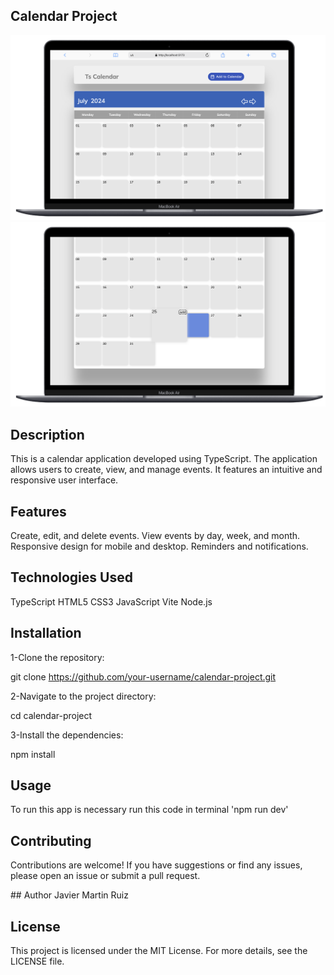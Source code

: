 ## Calendar Project

<img src="./assets/Captura de pantalla 2024-07-26 a las 10.27.00.png" heigth="500" width="850" alt="Calendar typescript">

<img src="./assets/Captura de pantalla 2024-07-26 a las 10.27.31.png" heigth="500" width="850" alt="Calendar typescript">


## Description

This is a calendar application developed using TypeScript.
The application allows users to create, view, and manage events.
It features an intuitive and responsive user interface.

##  Features

Create, edit, and delete events.
View events by day, week, and month.
Responsive design for mobile and desktop.
Reminders and notifications.

## Technologies Used

TypeScript
HTML5
CSS3
JavaScript
Vite
Node.js

## Installation
1-Clone the repository:

git clone https://github.com/your-username/calendar-project.git

2-Navigate to the project directory:

cd calendar-project

3-Install the dependencies:

npm install

## Usage

To run this app is necessary run this code in terminal 'npm run dev'

## Contributing
Contributions are welcome! If you have suggestions or find any issues, please open an issue or submit a pull request.

## Author
Javier Martin Ruiz

## License
This project is licensed under the MIT License. For more details, see the LICENSE file.